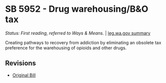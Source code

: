 # SB 5952 - Drug warehousing/B&O tax
*Status: First reading, referred to Ways & Means.* | [leg.wa.gov summary](https://app.leg.wa.gov/billsummary?BillNumber=5952&Year=2021)

Creating pathways to recovery from addiction by eliminating an obsolete tax preference for the warehousing of opioids and other drugs.

## Revisions
* [Original Bill](1/)